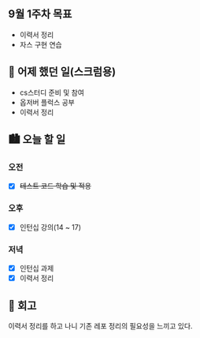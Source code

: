 ## 9월 1주차 목표

- 이력서 정리
- 자스 구현 연습

## 🌃 어제 했던 일(스크럼용)

- cs스터디 준비 및 참여
- 옵저버 플럭스 공부
- 이력서 정리

## 🏙️ 오늘 할 일

### 오전

- [x] ~~테스트 코드 학습 및 적용~~

### 오후

- [x] 인턴십 강의(14 ~ 17)

### 저녁

- [x] 인턴십 과제
- [x] 이력서 정리

## 🌆 회고

이력서 정리를 하고 나니 기존 레포 정리의 필요성을 느끼고 있다.
